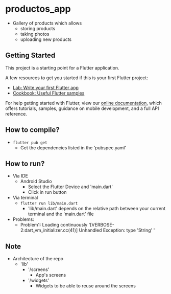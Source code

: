 # productos_app

* Gallery of products which allows
  * storing products
  * taking photos
  * uploading new products

## Getting Started

This project is a starting point for a Flutter application.

A few resources to get you started if this is your first Flutter project:

- [Lab: Write your first Flutter app](https://flutter.dev/docs/get-started/codelab)
- [Cookbook: Useful Flutter samples](https://flutter.dev/docs/cookbook)

For help getting started with Flutter, view our
[online documentation](https://flutter.dev/docs), which offers tutorials,
samples, guidance on mobile development, and a full API reference.

## How to compile?
* `flutter pub get`
    * Get the dependencies listed in the 'pubspec.yaml'

## How to run?
* Via IDE
    * Android Studio
        * Select the Flutter Device and 'main.dart'
        * Click in run button
* Via terminal
    * `flutter run lib/main.dart`
        * 'lib/main.dart' depends on the relative path between your current terminal and the 'main.dart' file
* Problems:
  * Problem1: Loading continuously '[VERBOSE-2:dart_vm_initializer.cc(41)] Unhandled Exception: type 'String' '

## Note
* Architecture of the repo
    * 'lib'
        * '/screens'
            * App's screens
        * '/widgets'
            * Widgets to be able to reuse around the screens